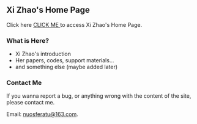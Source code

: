 ## Xi Zhao's Home Page

Click here [ CLICK ME ](https://xiaoppx.github.io/home.html) to access Xi Zhao's Home Page.

### What is Here?

- Xi Zhao's introduction
- Her papers, codes, support materials...
- and something else (maybe added later)

### Contact Me

If you wanna report a bug, or anything wrong with the content of the site, please contact me.

Email: nuosferatu@163.com.
